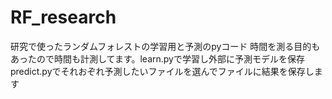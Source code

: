 # RF_research
研究で使ったランダムフォレストの学習用と予測のpyコード
時間を測る目的もあったので時間も計測してます。learn.pyで学習し外部に予測モデルを保存
predict.pyでそれおぞれ予測したいファイルを選んでファイルに結果を保存します
